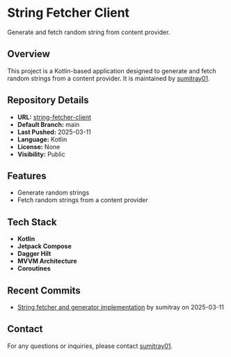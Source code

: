 # String Fetcher Client

Generate and fetch random string from content provider.

## Overview

This project is a Kotlin-based application designed to generate and fetch random strings from a content provider. It is maintained by [sumitray01](https://github.com/sumitray01).

## Repository Details

- **URL:** [string-fetcher-client](https://github.com/sumitray01/string-fetcher-client)
- **Default Branch:** main
- **Last Pushed:** 2025-03-11
- **Language:** Kotlin
- **License:** None
- **Visibility:** Public

## Features

- Generate random strings
- Fetch random strings from a content provider

## Tech Stack

- **Kotlin**
- **Jetpack Compose**
- **Dagger Hilt**
- **MVVM Architecture**
- **Coroutines**

## Recent Commits

- [String fetcher and generator implementation](https://github.com/sumitray01/string-fetcher-client/commit/c125f778d4bc46d45b22e524e6014ffe803e1e00) by sumitray on 2025-03-11

## Contact

For any questions or inquiries, please contact [sumitray01](https://github.com/sumitray01).
